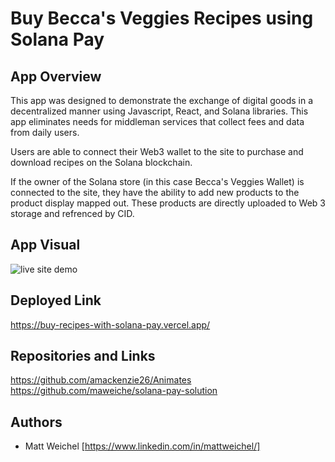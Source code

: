 # Buy Becca's Veggies Recipes using Solana Pay

## App Overview

This app was designed to demonstrate the exchange of digital goods in a decentralized manner using Javascript, React, and Solana libraries. This app eliminates needs for middleman services that collect fees and data from daily users.

Users are able to connect their Web3 wallet to the site to purchase and download recipes on the Solana blockchain. 

If the owner of the Solana store (in this case Becca's Veggies Wallet) is connected to the site, they have the ability to add new products to the product display mapped out. These products are directly uploaded to Web 3 storage and refrenced by CID.


## App Visual

<img src="public/liveSite.gif" alt="live site demo"/> 

## Deployed Link

https://buy-recipes-with-solana-pay.vercel.app/


## Repositories and Links

https://github.com/amackenzie26/Animates
https://github.com/maweiche/solana-pay-solution

## Authors

* Matt Weichel [https://www.linkedin.com/in/mattweichel/]


